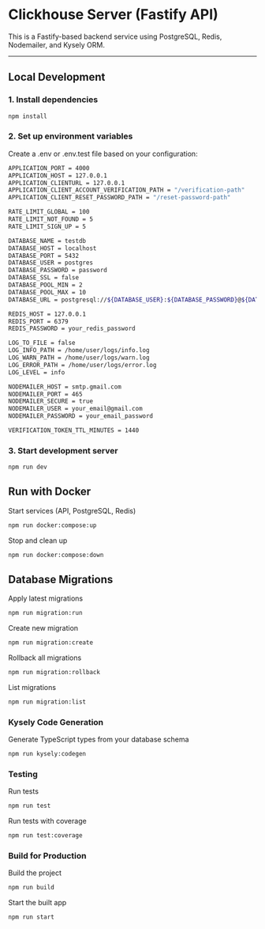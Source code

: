 # Clickhouse Server (Fastify API)

This is a Fastify-based backend service using PostgreSQL, Redis, Nodemailer, and Kysely ORM.

---



## Local Development

### 1. Install dependencies

```bash
npm install
```

### 2. Set up environment variables

Create a .env or .env.test file based on your configuration:

```bash
APPLICATION_PORT = 4000
APPLICATION_HOST = 127.0.0.1
APPLICATION_CLIENTURL = 127.0.0.1
APPLICATION_CLIENT_ACCOUNT_VERIFICATION_PATH = "/verification-path"
APPLICATION_CLIENT_RESET_PASSWORD_PATH = "/reset-password-path"

RATE_LIMIT_GLOBAL = 100
RATE_LIMIT_NOT_FOUND = 5
RATE_LIMIT_SIGN_UP = 5

DATABASE_NAME = testdb
DATABASE_HOST = localhost
DATABASE_PORT = 5432
DATABASE_USER = postgres
DATABASE_PASSWORD = password
DATABASE_SSL = false
DATABASE_POOL_MIN = 2
DATABASE_POOL_MAX = 10
DATABASE_URL = postgresql://${DATABASE_USER}:${DATABASE_PASSWORD}@${DATABASE_HOST}:${DATABASE_PORT}/${DATABASE_NAME}

REDIS_HOST = 127.0.0.1
REDIS_PORT = 6379
REDIS_PASSWORD = your_redis_password

LOG_TO_FILE = false
LOG_INFO_PATH = /home/user/logs/info.log
LOG_WARN_PATH = /home/user/logs/warn.log
LOG_ERROR_PATH = /home/user/logs/error.log
LOG_LEVEL = info

NODEMAILER_HOST = smtp.gmail.com
NODEMAILER_PORT = 465
NODEMAILER_SECURE = true
NODEMAILER_USER = your_email@gmail.com
NODEMAILER_PASSWORD = your_email_password

VERIFICATION_TOKEN_TTL_MINUTES = 1440
```

### 3. Start development server

```bash
npm run dev
```

## Run with Docker

Start services (API, PostgreSQL, Redis)

```bash
npm run docker:compose:up
```

Stop and clean up

```bash
npm run docker:compose:down
```

## Database Migrations

Apply latest migrations

```bash
npm run migration:run
```

Create new migration

```bash
npm run migration:create
```

Rollback all migrations

```bash
npm run migration:rollback
```

List migrations

```bash
npm run migration:list
```

### Kysely Code Generation

Generate TypeScript types from your database schema

```bash
npm run kysely:codegen
```

### Testing

Run tests

```bash
npm run test
```

Run tests with coverage

```bash
npm run test:coverage
```

### Build for Production

Build the project

```bash
npm run build
```

Start the built app

```bash
npm run start
```
